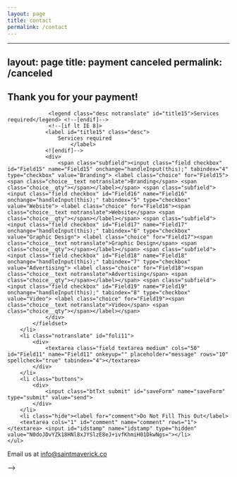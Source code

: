 ```yaml
---
layout: page
title: contact
permalink: /contact
---
```


---
layout: page
title: payment canceled
permalink: /canceled
---


<div class="homepage-about grid">
	<div class="grid__item medium-up--three-quarters">
		<h2 class="about-large">Thank you for your payment!</h2>
	</div>
</div>



<!--
<form accept-charset="UTF-8" action="https://saintmaverick.wufoo.com/forms/s15awgi11khnj32/#public" autocomplete="off" class="wufoo topLabel page" enctype="multipart/form-data" id="form5" method="post" name="form5" novalidate="">
	<ul>
		<li class="notranslate" id="foli12">
			<div>
				<input class="field text large" id="Field12" maxlength="255" name="Field12" onkeyup="" placeholder="name" tabindex="1" type="text" value="">
			</div>
		</li>
		<li class="notranslate" id="foli9">
			<div>
				<input class="field text large" id="Field9" maxlength="255" name="Field9" placeholder="email" required="" spellcheck="false" tabindex="2" type="email" value="">
			</div>
		</li>
		<li class="notranslate" id="foli13">
			<div>
				<input class="field text nospin large" id="Field13" name="Field13" onkeyup="" placeholder="phone number (optional)" tabindex="3" type="text" value="">
			</div>
		</li>
		<li class="" id="fo5li15">
			<fieldset>
				<!--[if !IE | (gte IE 8)]-->
				 <legend class="desc notranslate" id="title15">Services required</legend> <!--[endif]-->
				 <!--[if lt IE 8]>
	            <label id="title15" class="desc">
	                Services required
	                    </label>
	            <![endif]-->
				<div>
					<span class="subfield"><input class="field checkbox" id="Field15" name="Field15" onchange="handleInput(this);" tabindex="4" type="checkbox" value="Branding"> <label class="choice" for="Field15"><span class="choice__text notranslate">Branding</span> <span class="choice__qty"></span></label></span> <span class="subfield"><input class="field checkbox" id="Field16" name="Field16" onchange="handleInput(this);" tabindex="5" type="checkbox" value="Website"> <label class="choice" for="Field16"><span class="choice__text notranslate">Website</span> <span class="choice__qty"></span></label></span> <span class="subfield"><input class="field checkbox" id="Field17" name="Field17" onchange="handleInput(this);" tabindex="6" type="checkbox" value="Graphic Design"> <label class="choice" for="Field17"><span class="choice__text notranslate">Graphic Design</span> <span class="choice__qty"></span></label></span> <span class="subfield"><input class="field checkbox" id="Field18" name="Field18" onchange="handleInput(this);" tabindex="7" type="checkbox" value="Advertising"> <label class="choice" for="Field18"><span class="choice__text notranslate">Advertising</span> <span class="choice__qty"></span></label></span> <span class="subfield"><input class="field checkbox" id="Field19" name="Field19" onchange="handleInput(this);" tabindex="8" type="checkbox" value="Video"> <label class="choice" for="Field19"><span class="choice__text notranslate">Video</span> <span class="choice__qty"></span></label></span>
				</div>
			</fieldset>
		</li>
		<li class="notranslate" id="foli11">
			<div>
				<textarea class="field textarea medium" cols="50" id="Field11" name="Field11" onkeyup="" placeholder="message" rows="10" spellcheck="true" tabindex="4"></textarea>
			</div>
		</li>
		<li class="buttons">
			<div>
				<input class="btTxt submit" id="saveForm" name="saveForm" type="submit" value="send">
			</div>
		</li>
		<li class="hide"><label for="comment">Do Not Fill This Out</label> 
		<textarea cols="1" id="comment" name="comment" rows="1"></textarea> <input id="idstamp" name="idstamp" type="hidden" value="N0doJDvYZk18HNl8xJYSlzE8eJ+ivfKhmiH01DkwNgs="></li>
	</ul>
</form>

Email us at [info@saintmaverick.co](mailto:brettbradleycampbell@gmail.com)

<style>footer form.wufoo {display: none;}</style> -->
